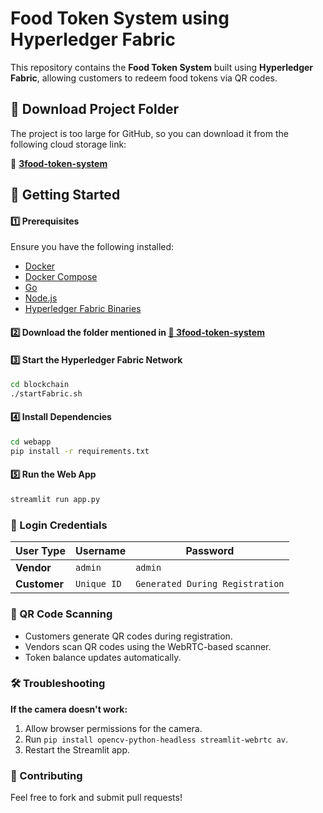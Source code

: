 # Food Token System using Hyperledger Fabric

This repository contains the **Food Token System** built using **Hyperledger Fabric**, allowing customers to redeem food tokens via QR codes.

## 📂 Download Project Folder

The project is too large for GitHub, so you can download it from the following cloud storage link:

🔗 **[3food-token-system](https://drive.google.com/drive/folders/1_09C-lM3jiwEFRkk_L-TlAiyTfEuDQWI?usp=sharing)**

## 🚀 Getting Started

####  1️⃣ Prerequisites
Ensure you have the following installed:
- [Docker](https://www.docker.com/get-started)
- [Docker Compose](https://docs.docker.com/compose/install/)
- [Go](https://golang.org/dl/)
- [Node.js](https://nodejs.org/)
- [Hyperledger Fabric Binaries](https://hyperledger-fabric.readthedocs.io/en/latest/install.html)

#### 2️⃣ Download the folder mentioned in **[📂 3food-token-system](https://drive.google.com/drive/folders/1_09C-lM3jiwEFRkk_L-TlAiyTfEuDQWI?usp=sharing)**


#### 3️⃣ Start the Hyperledger Fabric Network
```sh
cd blockchain
./startFabric.sh
```

#### 4️⃣ Install Dependencies
```sh
cd webapp
pip install -r requirements.txt
```

#### 5️⃣ Run the Web App
```sh
streamlit run app.py
```

### 🔑 Login Credentials

| User Type | Username | Password |
|-----------|----------|----------|
| **Vendor** | `admin` | `admin` |
| **Customer** | `Unique ID` | `Generated During Registration` |

### 📸 QR Code Scanning
- Customers generate QR codes during registration.
- Vendors scan QR codes using the WebRTC-based scanner.
- Token balance updates automatically.

### 🛠 Troubleshooting
**If the camera doesn't work:**
1. Allow browser permissions for the camera.
2. Run `pip install opencv-python-headless streamlit-webrtc av`.
3. Restart the Streamlit app.

### 🤝 Contributing
Feel free to fork and submit pull requests!



